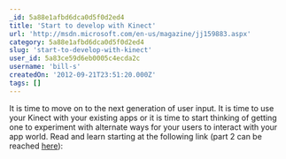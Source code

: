 ```yaml
---
_id: 5a88e1afbd6dca0d5f0d2ed4
title: 'Start to develop with Kinect'
url: 'http://msdn.microsoft.com/en-us/magazine/jj159883.aspx'
category: 5a88e1afbd6dca0d5f0d2ed4
slug: 'start-to-develop-with-kinect'
user_id: 5a83ce59d6eb0005c4ecda2c
username: 'bill-s'
createdOn: '2012-09-21T23:51:20.000Z'
tags: []
---
```


It is time to move on to the next generation of user input. It is time to use your Kinect with your existing apps or it is time to start thinking of getting one to experiment with alternate ways for your users to interact with your app world. Read and learn starting at the following link (part 2 can be reached <a href="http://msdn.microsoft.com/en-us/magazine/jj650892.aspx">here</a>):
